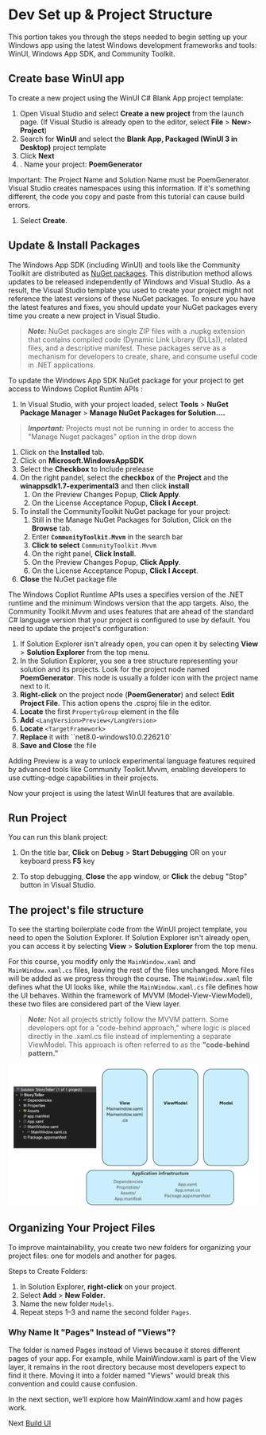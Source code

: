 # Dev Set up & Project Structure

This portion takes you through the steps needed to begin setting up your Windows app using the latest Windows development frameworks and tools: WinUI, Windows App SDK, and Community Toolkit.

<!-- ## Enable Developer Mode

Windows has a special mode for developers that adjusts security settings to let you run the apps you're working on. You need to enable Developer Mode before you can build, deploy, and test your app using Visual Studio.

To enable Developer Mode:

1. Open Windows Settings and navigate to the **System** > **For developers** page.
1. Toggle the Developer Mode switch to **On** and confirm your choice in the confirmation dialog.

## Install Visual Studio

You use [Visual Studio](https://github.com/MicrosoftDocs/windows-dev-docs/blob/docs/visualstudio/ide), Microsoft's comprehensive integrated development environment (IDE), to create your WinUI app. This IDE helps you write, debug, and deploy your apps. The project templates in Visual Studio get you started with projects for Windows and many other platforms.

Note: Before installing these tools, ensure your development computer meets the [system requirements for Windows app development](https://github.com/MicrosoftDocs/windows-dev-docs/blob/docs/hub/apps/windows-app-sdk/system-requirements.md).

1. Go to the Visual Studio page to download and install the latest Visual Studio. You can use the free Visual Studio Community Edition.

Note: The installer guides you through the steps, but if you need detailed instructions, see [Install Visual Studio](https://github.com/MicrosoftDocs/windows-dev-docs/blob/docs/visualstudio/install/install-visual-studio).

While installing Visual Studio, you need to install the workloads and components required for developing with WinUI and the Windows App SDK.

1. Open the Visual Studio Installer app
1. Select **Modify** to add workloads and components.
1. On the **Workloads** tab of the Visual Studio Installer app, select the following workloads and components:

    - [Visual Studio 2022 version 17.10 and later](https://github.com/MicrosoftDocs/windows-dev-docs/blob/docs/hub/apps/get-started/start-here.md#tab/vs-2022-17-10)

        - For **C#** app development using the Windows App SDK, select **Windows application development**.

    - [Visual Studio 2022 version 17.1 - 17.9](https://github.com/MicrosoftDocs/windows-dev-docs/blob/docs/hub/apps/get-started/start-here.md#tab/vs-2022-17-1)

        - For **C#** app development using the Windows App SDK, select **.NET Desktop Development**.

        - In the **Installation details** pane of the installation dialog box, select **Windows App SDK C# Templates** (near the bottom of the list). -->

## Create base WinUI app

To create a new project using the WinUI C# Blank App project template:

1. Open Visual Studio and select **Create a new project** from the launch page. (If Visual Studio is already open to the editor, select **File** > **New**> **Project**)
1. Search for **WinUI** and select the **Blank App, Packaged (WinUI 3 in Desktop)** project template
1. Click **Next**
1. . Name your project: **PoemGenerator**

Important: The Project Name and Solution Name must be PoemGenerator. Visual Studio creates namespaces using this information. If it's something different, the code you copy and paste from this tutorial can cause build errors.

1. Select **Create**.

## Update & Install Packages

The Windows App SDK (including WinUI) and tools like the Community Toolkit are distributed as [NuGet packages](https://www.nuget.org/). This distribution method allows updates to be released independently of Windows and Visual Studio. As a result, the Visual Studio template you used to create your project might not reference the latest versions of these NuGet packages. To ensure you have the latest features and fixes, you should update your NuGet packages every time you create a new project in Visual Studio.

> **_Note:_**   NuGet packages are single ZIP files with a .nupkg extension that contains compiled code (Dynamic Link Library (DLLs)), related files, and a descriptive manifest. These packages serve as a mechanism for developers to create, share, and consume useful code in .NET applications.

To update the Windows App SDK NuGet package for your project to get access to Windows Copliot Runtim APIs :

1. In Visual Studio, with your project loaded, select **Tools** > **NuGet Package Manager** > **Manage NuGet Packages for Solution....**

> **_Important:_**  Projects must not be running in order to access the "Manage Nuget packages" option in the drop down

1. Click on the **Installed** tab.
1. Click on **Microsoft.WindowsAppSDK**
1. Select the **Checkbox** to Include prelease
1. On the right pandel, select the **checkbox** of the **Project** and the **winappsdk1.7-experimental3** and then click **install**
    1. On the Preview Changes Popup, **Click Apply**.
    1. On the License Acceptance Popup, **Click I Accept**.
1. To install the CommunityToolkit NuGet package for your project:
    1. Still in the Manage NuGet Packages for Solution, Click on the **Browse** tab.
    1. Enter **`CommunityToolkit.Mvvm`** in the search bar
    1. **Click to select** `CommunityToolkit.Mvvm`
    1. On the right panel, **Click Install**.
    1. On the Preview Changes Popup, **Click Apply**.
    1. On the License Acceptance Popup, **Click I Accept**.
1. **Close** the NuGet package file

The Windows Copliot Runtime APIs uses a specifies  version of the .NET runtime and the minimum Windows version that the app targets. Also, the Community Toolkit.Mvvm and uses features that are ahead of the standard C# language version that your project is configured to use by default. You need to update the project's configuration:

1. If Solution Explorer isn't already open, you can open it by selecting **View** > **Solution Explorer** from the top menu.
1. In the Solution Explorer, you see a tree structure representing your solution and its projects. Look for the project node named **PoemGenerator**. This node is usually a folder icon with the project name next to it.
1. **Right-click** on the project node (**PoemGenerator**) and select **Edit Project File**. This action opens the .csproj file in the editor.
1. **Locate** the first `PropertyGroup` element in the file
1. **Add** `<LangVersion>Preview</LangVersion>`
1. **Locate** `<TargetFramework>` 
1. **Replace** it with ``<TargetFramework>net8.0-windows10.0.22621.0</TargetFramework>`
1. **Save and Close** the file

Adding Preview is a way to unlock experimental language features required by advanced tools like Community Toolkit.Mvvm, enabling developers to use cutting-edge capabilities in their projects.

Now your project is using the latest WinUI features that are available.

## Run Project

You can run this blank project:

1. On the title bar, **Click** on **Debug** > **Start Debugging** OR on your keyboard press **F5** key

1. To stop debugging, **Close** the app window, or **Click** the debug "Stop" button in Visual Studio.

## The project's file structure

To see the starting boilerplate code from the WinUI project template, you need to open the Solution Explorer. If Solution Explorer isn't already open, you can access it by selecting **View** > **Solution Explorer** from the top menu.

For this course, you modify only the `MainWindow.xaml` and `MainWindow.xaml.cs` files, leaving the rest of the files unchanged. More files will be added as we progress through the course. The `MainWindow.xaml` file defines what the UI looks like, while the `MainWindow.xaml.cs` file defines how the UI behaves. Within the framework of MVVM (Model-View-ViewModel), these two files are considered part of the View layer.

> **_Note:_**  Not all projects strictly follow the MVVM pattern. Some developers opt for a "code-behind approach," where logic is placed directly in the .xaml.cs file instead of implementing a separate ViewModel. This approach is often referred to as the **"code-behind pattern."**


![Diagram of Project Strcture organized by MVVM](assets/blank-project-structure.png)


## Organizing Your Project Files

To improve maintainability, you create two new folders for organizing your project files: one for models and another for pages.

Steps to Create Folders:

1. In Solution Explorer, **right-click** on your project.
1. Select **Add** > **New Folder**.
1. Name the new folder `Models`.
1. Repeat steps 1–3 and name the second folder `Pages`.


### Why Name It "Pages" Instead of "Views"?
The folder is named Pages instead of Views because it stores different pages of your app. For example, while MainWindow.xaml is part of the View layer, it remains in the root directory because most developers expect to find it there. Moving it into a folder named "Views" would break this convention and could cause confusion.

In the next section, we’ll explore how MainWindow.xaml and how pages work.


Next [Build UI](./3-build-ui.md)